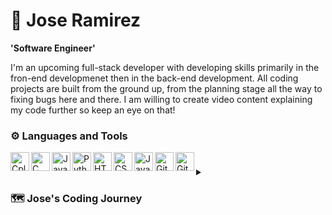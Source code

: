 #  👾 Jose Ramirez

**'Software Engineer'**

I'm an upcoming full-stack developer with developing skills primarily in the fron-end developmenet then in the back-end development. All coding projects are built from the ground up, from the planning stage all the way to fixing bugs here and there. I am willing to create video content explaining my code further so keep an eye on that! 

### ⚙️ Languages and Tools

<img align="left" alt="Cplusplus" width="30px" style="padding-right;10px" src="https://cdn.jsdelivr.net/gh/devicons/devicon/icons/cplusplus/cplusplus-original.svg" />
<img align="left" alt="C" width="30px" style="padding-right;10px" src="https://cdn.jsdelivr.net/gh/devicons/devicon/icons/c/c-original.svg" />
<img align="left" alt="Java" width="30px" style="padding-right;10px" src="https://cdn.jsdelivr.net/gh/devicons/devicon/icons/java/java-original.svg" />
<img align="left" alt="Python" width="30px" style="padding-right;10px" src="https://cdn.jsdelivr.net/gh/devicons/devicon/icons/python/python-original.svg" />
<img align="left" alt="HTML5" width="30px" style="padding-right;10px" src="https://cdn.jsdelivr.net/gh/devicons/devicon/icons/html5/html5-original.svg" />
<img align="left" alt="CSS3" width="30px" style="padding-right;10px" src="https://cdn.jsdelivr.net/gh/devicons/devicon/icons/css3/css3-original.svg" />
<img align="left" alt="JavaScript" width="30px" style="padding-right;10px" src="https://cdn.jsdelivr.net/gh/devicons/devicon/icons/javascript/javascript-original.svg" />
<img align="left" alt="Git" width="30px" style="padding-right;10px" src="https://cdn.jsdelivr.net/gh/devicons/devicon/icons/git/git-original.svg" />
<img align="left" alt="GitHub" width="30px" style="padding-right;10px" src="https://cdn.jsdelivr.net/gh/devicons/devicon/icons/github/github-original.svg" />

#

<details>
    <summary><h3>🗺️ Jose's Coding Journey</h3></summary>
        I started my coding journey as a computer science student learning C++ and C language. Later on, with this foundation, I developed my skills by learning more languages like Python and Java to understand the importance of each in several codes. I used many programs to learn, from Codeacedemy to theCS50x course by Harvard. With this foundation, I always had a dream to pursue and that is to get a job in the field. I always have the burning desire to learn more each day and going to this field will help me with this desire of mine. As I start this journey in the software engineer field, I seek to create many amazing conenctions as well produce my own products out there. I'm ready to tackle anything on my way to reach my dreams.